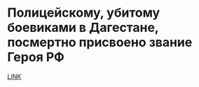 # Полицейскому, убитому боевиками в Дагестане, посмертно присвоено звание Героя РФ



[LINK](https://varlamov.ru/1967462.html)